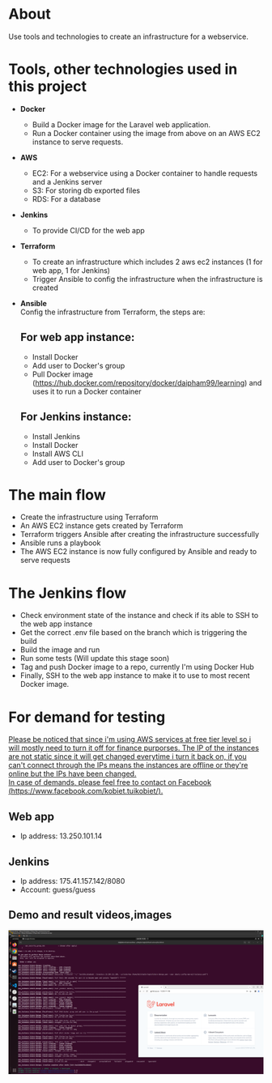 # About  
Use tools and technologies to create an infrastructure for a webservice.
# Tools, other technologies used in this project
- **Docker**  
    - Build a Docker image for the Laravel web application.  
    - Run a Docker container using the image from above on an AWS EC2 instance to serve requests.  

- **AWS**  
    - EC2: For a webservice using a Docker container to handle requests and a Jenkins server  
    - S3: For storing db exported files  
    - RDS: For a database  

- **Jenkins**  
    - To provide CI/CD for the web app  

- **Terraform**  
    - To create an infrastructure which includes 2 aws ec2 instances (1 for web app, 1 for Jenkins)
    - Trigger Ansible to config the infrastructure when the infrastructure is created  

- **Ansible**  
    Config the infrastructure from Terraform, the steps are:  
    ## For **web app** instance:  
    - Install Docker  
    - Add user to Docker's group  
    - Pull Docker image (https://hub.docker.com/repository/docker/daipham99/learning) and uses it to run a Docker container  

    ## For **Jenkins** instance:  
    - Install Jenkins  
    - Install Docker  
    - Install AWS CLI
    - Add user to Docker's group   

# The main flow  
- Create the infrastructure using Terraform
- An AWS EC2 instance gets created by Terraform
- Terraform triggers Ansible after creating the infrastructure successfully
- Ansible runs a playbook 
- The AWS EC2 instance is now fully configured by Ansible and ready to serve requests

# The Jenkins flow  
- Check environment state of the instance and check if its able to SSH to the web app instance
- Get the correct .env file based on the branch which is triggering the build
- Build the image and run 
- Run some tests (Will update this stage soon)
- Tag and push Docker image to a repo, currently I'm using Docker Hub
- Finally, SSH to the web app instance to make it to use to most recent Docker image.

# For demand for testing
<ins>Please be noticed that since i'm using AWS services at free tier level so i will mostly need to turn it off for finance purporses. 
    The IP of the instances are not static since it will get changed everytime i turn it back on, if you can't connect through the IPs means the instances are offline or they're online but the IPs have been changed.  
    In case of demands, please feel free to contact on Facebook (https://www.facebook.com/kobiet.tuikobiet/).  
</ins>
## Web app  
- Ip address: 13.250.101.14

## Jenkins  
- Ip address: 175.41.157.142/8080
- Account: guess/guess

## Demo and result videos,images
![alt text](/images/result.png)




